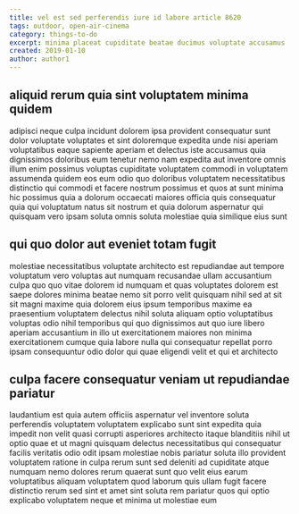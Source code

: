```yaml
---
title: vel est sed perferendis iure id labore article 8620
tags: outdoor, open-air-cinema
category: things-to-do
excerpt: minima placeat cupiditate beatae ducimus voluptate accusamus
created: 2019-01-10
author: author1
---
```


## aliquid rerum quia sint voluptatem minima quidem

adipisci neque culpa incidunt dolorem ipsa provident consequatur sunt dolor voluptate voluptates et sint doloremque expedita unde nisi aperiam voluptatibus eaque sapiente aperiam et delectus iste accusamus quia dignissimos doloribus eum tenetur nemo nam expedita aut inventore omnis illum enim possimus voluptas cupiditate voluptatem commodi in voluptatem assumenda quidem eos eum odio quo doloribus voluptatem necessitatibus distinctio qui commodi et facere nostrum possimus et quos at sunt minima hic possimus quia a dolorum occaecati maiores officia quis consequatur quia qui voluptatum natus sit nostrum et quia dolorum aspernatur qui quisquam vero ipsam soluta omnis soluta molestiae quia similique eius sunt

## qui quo dolor aut eveniet totam fugit

molestiae necessitatibus voluptate architecto est repudiandae aut tempore voluptatum vero voluptas aut numquam recusandae ullam accusantium culpa quo quo vitae dolorem id numquam et quas voluptates dolorem est saepe dolores minima beatae nemo sit porro velit quisquam nihil sed at sit sit magni maxime quia dolorem eius ipsum temporibus maxime ea praesentium voluptatem delectus nihil soluta aliquam optio voluptatibus voluptas odio nihil temporibus qui quo dignissimos aut quo iure libero aperiam accusantium in illo ut exercitationem maiores non minima exercitationem cumque quia labore nulla qui consequatur repellat porro ipsam consequuntur odio dolor qui quae eligendi velit et qui et architecto

## culpa facere consequatur veniam ut repudiandae pariatur

laudantium est quia autem officiis aspernatur vel inventore soluta perferendis voluptatem voluptatem explicabo sunt sint expedita quia impedit non velit quasi corrupti asperiores architecto itaque blanditiis nihil ut optio quae et ut magni quisquam delectus necessitatibus qui consequatur facilis veritatis odio odit ipsam molestiae nobis pariatur soluta illo provident voluptatem ratione in culpa rerum sunt sed deleniti ad cupiditate atque numquam nemo dolores rerum quaerat sunt quo velit eius earum voluptatibus aliquam voluptatem quod laborum quis ullam fugit facere distinctio rerum sed sint et amet sint soluta rem pariatur quos qui optio explicabo voluptatem neque et minima ut molestiae eum
